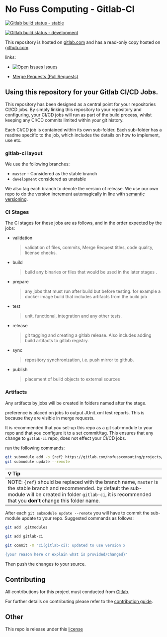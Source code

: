 # No Fuss Computing - Gitlab-CI

[![Gitlab build status - stable](https://img.shields.io/badge/dynamic/json?color=ff782e&label=Build%20%5B%20Stable%20%5D&query=0.status&url=https%3A%2F%2Fgitlab.com%2Fapi%2Fv4%2Fprojects%2F28543717%2Fpipelines%3Fref%3Dmaster&logo=gitlab&style=plastic)](https://gitlab.com/nofusscomputing/projects/gitlab-ci)


[![Gitlab build status - development](https://img.shields.io/badge/dynamic/json?color=ff782e&label=Build%20[%20Development%20]&query=0.status&url=https%3A%2F%2Fgitlab.com%2Fapi%2Fv4%2Fprojects%2F28543717%2Fpipelines%3Fref%3Ddevelopment&logo=gitlab&style=plastic)](https://gitlab.com/nofusscomputing/projects/gitlab-ci)


This repository is hosted on [gitlab.com](https://gitlab.com/nofusscomputing/projects/gitlab-ci) and has a read-only copy hosted on [github.com](https://github.com/NoFussComputing/gitlab-ci).

links:

- [![Open Issues](https://img.shields.io/badge/dynamic/json?color=ff782e&logo=gitlab&style=plastic&label=Open%20Issues&query=%24.statistics.counts.opened&url=https%3A%2F%2Fgitlab.com%2Fapi%2Fv4%2Fprojects%2F28543717%2Fissues_statistics) Issues](https://gitlab.com/nofusscomputing/projects/gitlab-ci/-/issues)

- [Merge Requests (Pull Requests)](https://gitlab.com/nofusscomputing/projects/gitlab-ci/-/merge_requests)


## Using this repository for your Gitlab CI/CD Jobs.
This repository has been designed as a central point for your repositories CI/CD jobs. By simply linking this repository to your repository and configuring, your CI/CD jobs will run as part of the build process, whilst keeping any CI/CD commits limited within your git history.

Each CI/CD job is contained within its own sub-folder. Each sub-folder has a readme specific to the job, which includes the details on how to implement, use etc.


### gitlab-ci layout

We use the following branches:
 - `master` - Considered as the stable branch
 - `development` considered as unstable

We also tag each branch to denote the version of release. We use our own repo to do the version increment automagically in line with [semantic versioning](https://semver.org/).



### CI Stages
The CI stages for these jobs are as follows, and in the order expected by the jobs:

- validation
    > validation of files, commits,  Merge Request titles, code quality, license checks.

- build
    > build any binaries or files that would be used in the later stages .

- prepare
    > any jobs that must run after build but before testing. for example a docker image build that includes artifacts from the build job

- test
    > unit, functional, integration and any other tests.

- release
    > git tagging and creating a gitlab release. Also includes adding build artifacts to gitlab registry.

- sync
    > repository synchronization, i.e. push mirror to github.

- publish
    > placement of build objects to external sources


### Artifacts
Any artifacts by jobs will be created in folders named after the stage.

preference is placed on jobs to output JUnit.xml test reports. This is because they are visible in merge requests.


It is recommended that you set-up this repo as a git sub-module to your repo and that you configure it to a set commit/tag. This ensures that any change to `gitlab-ci` repo, does not effect your CI/CD jobs.

run the following commands:
``` bash
git submodule add -b {ref} https://gitlab.com/nofusscomputing/projects/gitlab-ci.git gitlab-ci
git submodule update --remote

```

|  :bulb: Tip  |
|:-----|
|  NOTE: `{ref}` should be replaced with the branch name, `master` is the stable branch and recommended. by default the sub-module will be created in folder `gitlab-ci`, it is recommended that you **don't** change this folder name.  |

After each `git submodule update --remote` you will have to commit the sub-module update to your repo. Suggested commands as follows:
``` bash
git add .gitmodules 

git add gitlab-ci

git commit -m "ci(gitlab-ci): updated to use version x

{your reason here or explain what is provided/changed}"
```
Then push the changes to your source.


## Contributing
All contributions for this project must conducted from [Gitlab](https://gitlab.com/nofusscomputing/projects/gitlab-ci).

For further details on contributing please refer to the [contribution guide](CONTRIBUTING.md).


## Other

This repo is release under this [license](LICENSE)


